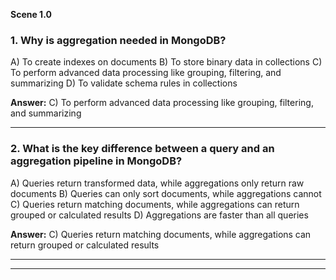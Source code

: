 **Scene 1.0**

### **1. Why is aggregation needed in MongoDB?**

A) To create indexes on documents
B) To store binary data in collections
C) To perform advanced data processing like grouping, filtering, and summarizing
D) To validate schema rules in collections

**Answer:** C) To perform advanced data processing like grouping, filtering, and summarizing

---

### **2. What is the key difference between a query and an aggregation pipeline in MongoDB?**

A) Queries return transformed data, while aggregations only return raw documents
B) Queries can only sort documents, while aggregations cannot
C) Queries return matching documents, while aggregations can return grouped or calculated results
D) Aggregations are faster than all queries

**Answer:** C) Queries return matching documents, while aggregations can return grouped or calculated results

---



---


